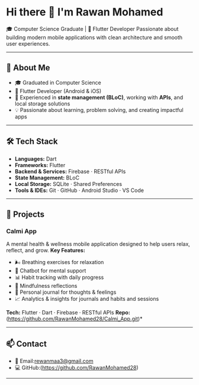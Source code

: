 # Hi there 👋 I'm Rawan Mohamed

🎓 Computer Science Graduate | 📱 Flutter Developer
Passionate about building modern mobile applications with clean architecture and smooth user experiences.

---

## 🚀 About Me

* 🎓 Graduated in Computer Science
* 📱 Flutter Developer (Android & iOS)
* 🌱 Experienced in **state management (BLoC)**, working with **APIs**, and local storage solutions
* 💡 Passionate about learning, problem solving, and creating impactful apps

---

## 🛠️ Tech Stack

* **Languages:** Dart
* **Frameworks:** Flutter
* **Backend & Services:** Firebase · RESTful APIs
* **State Management:** BLoC
* **Local Storage:** SQLite · Shared Preferences
* **Tools & IDEs:** Git · GitHub · Android Studio · VS Code

---

## 📱 Projects

### Calmi App

A mental health & wellness mobile application designed to help users relax, reflect, and grow.
**Key Features:**

* 🌬️ Breathing exercises for relaxation
* 🤖 Chatbot for mental support
* 📊 Habit tracking with daily progress
* 🧘 Mindfulness reflections
* 📓 Personal journal for thoughts & feelings
* 📈 Analytics & insights for journals and habits and sessions

**Tech:** Flutter · Dart · Firebase ·  RESTful APIs
**Repo:** (https://github.com/RawanMohamed28/Calmi_App.git)*

---

## 📫 Contact

* 📧 Email:rewanmaa3@gmail.com
* 💻 GitHub:(https://github.com/RawanMohamed28)

---



<!---
RawanMohamed28/RawanMohamed28 is a ✨ special ✨ repository because its `README.md` (this file) appears on your GitHub profile.
You can click the Preview link to take a look at your changes.
--->
